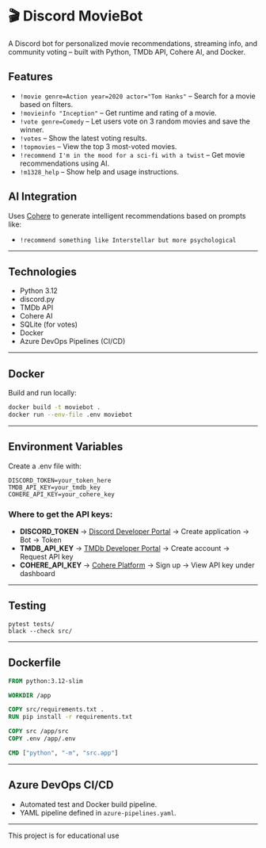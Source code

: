 # 🎬 Discord MovieBot

A Discord bot for personalized movie recommendations, streaming info, and community voting – built with Python, TMDb API, Cohere AI, and Docker.

## Features

- `!movie genre=Action year=2020 actor="Tom Hanks"` – Search for a movie based on filters.
- `!movieinfo "Inception"` – Get runtime and rating of a movie.
- `!vote genre=Comedy` – Let users vote on 3 random movies and save the winner.
- `!votes` – Show the latest voting results.
- `!topmovies` – View the top 3 most-voted movies.
- `!recommend I'm in the mood for a sci-fi with a twist` – Get movie recommendations using AI.
- `!m1328_help` – Show help and usage instructions.
## AI Integration
Uses [Cohere](https://cohere.com/) to generate intelligent recommendations based on prompts like:
- `!recommend something like Interstellar but more psychological`
---

## Technologies

- Python 3.12
- discord.py
- TMDb API
- Cohere AI
- SQLite (for votes)
- Docker
- Azure DevOps Pipelines (CI/CD)

---

## Docker

Build and run locally:

```bash
docker build -t moviebot .
docker run --env-file .env moviebot
```

---
## Environment Variables
Create a .env file with:
```token
DISCORD_TOKEN=your_token_here
TMDB_API_KEY=your_tmdb_key
COHERE_API_KEY=your_cohere_key
```

### Where to get the API keys:

- **DISCORD_TOKEN** → [Discord Developer Portal](https://discord.com/developers/applications) → Create application → Bot → Token  
- **TMDB_API_KEY** → [TMDb Developer Portal](https://developer.themoviedb.org/) → Create account → Request API key  
- **COHERE_API_KEY** → [Cohere Platform](https://cohere.com/) → Sign up → View API key under dashboard

---
## Testing
```testing
pytest tests/
black --check src/
```
---

## Dockerfile

```dockerfile
FROM python:3.12-slim

WORKDIR /app

COPY src/requirements.txt .
RUN pip install -r requirements.txt

COPY src /app/src
COPY .env /app/.env

CMD ["python", "-m", "src.app"]
```
---
## Azure DevOps CI/CD
- Automated test and Docker build pipeline.
- YAML pipeline defined in `azure-pipelines.yaml`.
---
This project is for educational use

